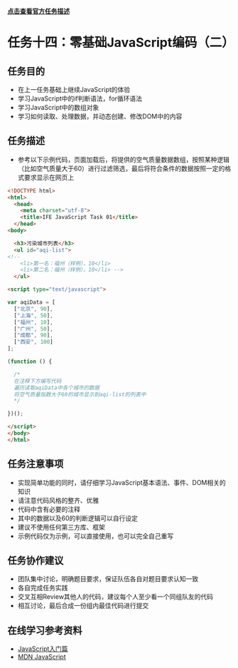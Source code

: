 [**点击查看官方任务描述**](http://ife.baidu.com/2016/task/detail?taskId=14)

# 任务十四：零基础JavaScript编码（二）

## 任务目的

 - 在上一任务基础上继续JavaScript的体验
 - 学习JavaScript中的if判断语法，for循环语法
 - 学习JavaScript中的数组对象
 - 学习如何读取、处理数据，并动态创建、修改DOM中的内容

## 任务描述

 - 参考以下示例代码，页面加载后，将提供的空气质量数据数组，按照某种逻辑（比如空气质量大于60）进行过滤筛选，最后将符合条件的数据按照一定的格式要求显示在网页上

```html
<!DOCTYPE html>
<html>
  <head>
    <meta charset="utf-8">
    <title>IFE JavaScript Task 01</title>
  </head>
<body>

  <h3>污染城市列表</h3>
  <ul id="aqi-list">
<!--   
    <li>第一名：福州（样例），10</li>
    <li>第二名：福州（样例），10</li> -->
  </ul>

<script type="text/javascript">

var aqiData = [
  ["北京", 90],
  ["上海", 50],
  ["福州", 10],
  ["广州", 50],
  ["成都", 90],
  ["西安", 100]
];

(function () {

  /*
  在注释下方编写代码
  遍历读取aqiData中各个城市的数据
  将空气质量指数大于60的城市显示到aqi-list的列表中
  */

})();

</script>
</body>
</html>
```

## 任务注意事项

 - 实现简单功能的同时，请仔细学习JavaScript基本语法、事件、DOM相关的知识
 - 请注意代码风格的整齐、优雅
 - 代码中含有必要的注释
 - 其中的数据以及60的判断逻辑可以自行设定
 - 建议不使用任何第三方库、框架
 - 示例代码仅为示例，可以直接使用，也可以完全自己重写

## 任务协作建议

 - 团队集中讨论，明确题目要求，保证队伍各自对题目要求认知一致
 - 各自完成任务实践
 - 交叉互相Review其他人的代码，建议每个人至少看一个同组队友的代码
 - 相互讨论，最后合成一份组内最佳代码进行提交

## 在线学习参考资料

 - [JavaScript入门篇](http://www.imooc.com/view/36)
 - [MDN JavaScript](https://developer.mozilla.org/zh-CN/docs/Web/JavaScript)